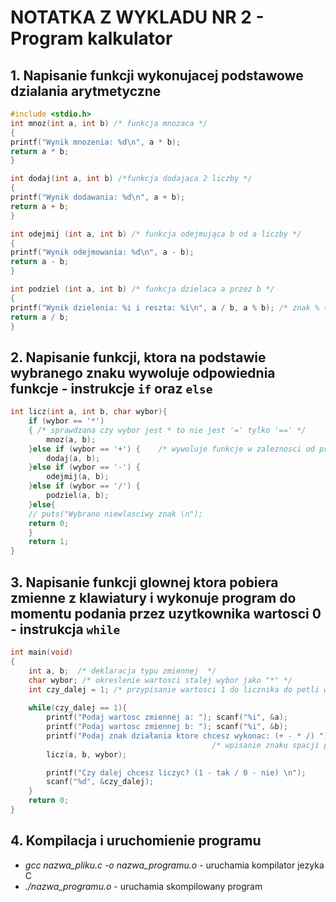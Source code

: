 # NOTATKA Z WYKLADU NR 2 - Program kalkulator

## 1. Napisanie funkcji wykonujacej podstawowe dzialania arytmetyczne
```c
#include <stdio.h> 
int mnoz(int a, int b) /* funkcja mnozaca */
{
printf("Wynik mnozenia: %d\n", a * b);
return a * b;
}

int dodaj(int a, int b) /*funkcja dodajaca 2 liczby */
{
printf("Wynik dodawania: %d\n", a + b);
return a + b;
}

int odejmij (int a, int b) /* funkcja odejmująca b od a liczby */
{
printf("Wynik odejmowania: %d\n", a - b);
return a - b;
}

int podziel (int a, int b) /* funkcja dzielaca a przez b */
{
printf("Wynik dzielenia: %i i reszta: %i\n", a / b, a % b); /* znak % to reszta z dzielenia a przez b */
return a / b;
}
```
## 2. Napisanie funkcji, ktora na podstawie wybranego znaku wywoluje odpowiednia funkcje - instrukcje `if` oraz `else`
```c
int licz(int a, int b, char wybor){
	if (wybor == '*')
	{ /* sprawdzana czy wybor jest * to nie jest '=' tylko '==' */
		mnoz(a, b);
	}else if (wybor == '+') {    /* wywoluje funkcje w zaleznosci od przyjetego z konsoli znaku */
		dodaj(a, b);
	}else if (wybor == '-') {
		odejmij(a, b);
	}else if (wybor == '/') {
		podziel(a, b);
	}else{
	// puts("Wybrano niewlasciwy znak \n");
	return 0;
	}
	return 1;
}
```
## 3. Napisanie funkcji glownej ktora pobiera zmienne z klawiatury i wykonuje program do momentu podania przez uzytkownika wartosci 0 - instrukcja `while`
```c
int main(void)
{
	int a, b;  /* deklaracja typu zmiennej  */	
	char wybor; /* okreslenie wartosci stalej wybor jako "*" */	
	int czy_dalej = 1; /* przypisanie wartosci 1 do licznika do petli while */
	
	while(czy_dalej == 1){
		printf("Podaj wartosc zmiennej a: "); scanf("%i", &a); 
		printf("Podaj wartosc zmiennej b: "); scanf("%i", &b); 
		printf("Podaj znak działania ktore chcesz wykonac: (+ - * /) "); scanf(" %c", &wybor); /* czytaj z konsoli i zapisz pod wybor */
										     /* wpisanie znaku spacji przed %c zlikwidowalo blad */
		licz(a, b, wybor);

		printf("Czy dalej chcesz liczyc? (1 - tak / 0 - nie) \n");
		scanf("%d", &czy_dalej);
	}
	return 0;
}
```
## 4. Kompilacja i uruchomienie programu

- *gcc nazwa_pliku.c -o nazwa_programu.o* 	- uruchamia kompilator jezyka C
- *./nazwa_programu.o* 				- uruchamia skompilowany program
